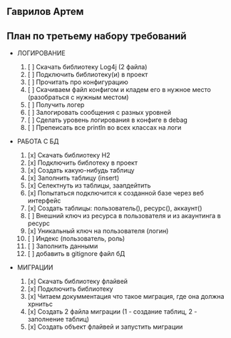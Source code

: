 ## Гаврилов Артем

## План по третьему набору требований
* ЛОГИРОВАНИЕ
    1. [ ] Скачать библиотеку Log4j (2 файла)
    2. [ ] Подключить библиотеку(и) в проект
    3. [ ] Прочитать про конфигурацию
    4. [ ] Скачиваем файл конфигом и кладем его в нужное место (разобраться с нужным местом)
    5. [ ] Получить логер
    6. [ ] Залогировать сообщения с разных уровней
    7. [ ] Сделать уровень логирования в конфиге в debag
    8. [ ] Препеисать все println во всех классах на логи

* РАБОТА С БД
    1. [x] Скачать библиотеку H2
    2. [x] Подключить библотеку в проект
    3. [x] Создать какую-нибудь таблицу
    4. [x] Заполнить таблицу (insert)
    5. [x] Селектнуть из таблицы, заапдейтить
    6. [x] Попытаться подключится к созданной базе через веб интерфейс
    7. [x] Создать таблицы: пользователь(), ресурс(), аккаунт()
    8. [ ] Внешний ключ из ресурса в пользователя и из акаунтинга в ресурс
    9. [x] Уникальный ключ на пользователя (логин)
    10. [ ] Индекс (пользователь, роль)
    11. [ ] Заполнить данными
    12. [ ] добавить в gitignore файл бД

* МИГРАЦИИ
    1. [x] Скачать библиотеку флайвей
    2. [x] Подключить библиотеку
    3. [x] Читаем докумментация что такое миграция, где она должна хрнитьс
    4. [x] Создать 2 файла миграции (1 - создание таблиц, 2 - заполнение таблиц)
    5. [x] Создать объект флайвей и запустить миграции
